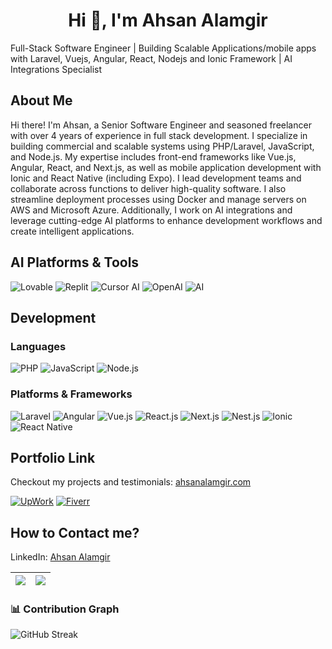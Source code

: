 <h1 align="center">Hi 👋, I'm Ahsan Alamgir</h1>
Full-Stack Software Engineer | Building Scalable Applications/mobile apps with Laravel, Vuejs, Angular, React, Nodejs and Ionic Framework | AI Integrations Specialist

## About Me

Hi there! I'm Ahsan, a Senior Software Engineer and seasoned freelancer with over 4 years of experience in full stack development. I specialize in building commercial and scalable systems using PHP/Laravel, JavaScript, and Node.js. My expertise includes front-end frameworks like Vue.js, Angular, React, and Next.js, as well as mobile application development with Ionic and React Native (including Expo). I lead development teams and collaborate across functions to deliver high-quality software. I also streamline deployment processes using Docker and manage servers on AWS and Microsoft Azure. Additionally, I work on AI integrations and leverage cutting-edge AI platforms to enhance development workflows and create intelligent applications.

## AI Platforms & Tools

![Lovable](https://img.shields.io/badge/Lovable-%23FF6B6B.svg?style=for-the-badge&logo=heart&logoColor=white)
![Replit](https://img.shields.io/badge/Replit-%23000000.svg?style=for-the-badge&logo=replit&logoColor=white)
![Cursor AI](https://img.shields.io/badge/Cursor_AI-%23000000.svg?style=for-the-badge&logo=cursor&logoColor=white)
![OpenAI](https://img.shields.io/badge/OpenAI-%23412991.svg?style=for-the-badge&logo=openai&logoColor=white)
![AI](https://img.shields.io/badge/AI_Integrations-%23FF6B6B.svg?style=for-the-badge&logo=robot&logoColor=white)

## Development

### Languages

![PHP](https://img.shields.io/badge/php-%23777BB4.svg?style=for-the-badge&logo=php&logoColor=white)
![JavaScript](https://img.shields.io/badge/javascript-%23F7DF1E.svg?style=for-the-badge&logo=javascript&logoColor=black)
![Node.js](https://img.shields.io/badge/node.js-%23339933.svg?style=for-the-badge&logo=nodedotjs&logoColor=white)

### Platforms & Frameworks

![Laravel](https://img.shields.io/badge/laravel-%23FF2D20.svg?style=for-the-badge&logo=laravel&logoColor=white)
![Angular](https://img.shields.io/badge/angular-%23DD0031.svg?style=for-the-badge&logo=angular&logoColor=white)
![Vue.js](https://img.shields.io/badge/vuejs-%234FC08D.svg?style=for-the-badge&logo=vuedotjs&logoColor=white)
![React.js](https://img.shields.io/badge/react-%2361DAFB.svg?style=for-the-badge&logo=react&logoColor=black)
![Next.js](https://img.shields.io/badge/next.js-%23000000.svg?style=for-the-badge&logo=nextdotjs&logoColor=white)
![Nest.js](https://img.shields.io/badge/nestjs-%23E0234E.svg?style=for-the-badge&logo=nestjs&logoColor=white)
![Ionic](https://img.shields.io/badge/ionic-%234D8AFF.svg?style=for-the-badge&logo=ionic&logoColor=white)
![React Native](https://img.shields.io/badge/react%20native-%2361DAFB.svg?style=for-the-badge&logo=react&logoColor=black)

## Portfolio Link

Checkout my projects and testimonials: <a href="https://ahsanalamgir.com/" target="_blank" rel="noopener noreferrer">ahsanalamgir.com</a>

[![UpWork](https://img.shields.io/badge/upwork-%23336B87.svg?style=for-the-badge&logo=upwork&logoColor=white)](https://www.upwork.com/freelancers/~01c8259b2408bb87e8?mp_source=share)
[![Fiverr](https://img.shields.io/badge/fiverr-%2311B468.svg?style=for-the-badge&logo=fiverr&logoColor=white)](https://www.fiverr.com/s/BRKpYxb)

## How to Contact me?

LinkedIn: <a href="https://www.linkedin.com/in/ahsan-alamgir/" target="_blank" rel="noopener noreferrer">Ahsan Alamgir</a>

| <img src="https://github-readme-stats.vercel.app/api?username=ahsanalamgir14&theme=default&hide_border=true&show_icons=true&count_private=true&include_all_commits=true&cache_seconds=86400" /> | <img src="https://github-readme-stats.vercel.app/api/top-langs/?username=ahsanalamgir14&theme=default&layout=compact&hide_border=true&cache_seconds=86400" /> |
| ----------------------------------------------------------------------------------------------------------------------------------------------------------------------------------------------- | ------------------------------------------------------------------------------------------------------------------------------------------------------------- |

### 📊 Contribution Graph

![GitHub Streak](https://github-readme-streak-stats.vercel.app/?user=ahsanalamgir14&theme=default&hide_border=true&count_private=true)
